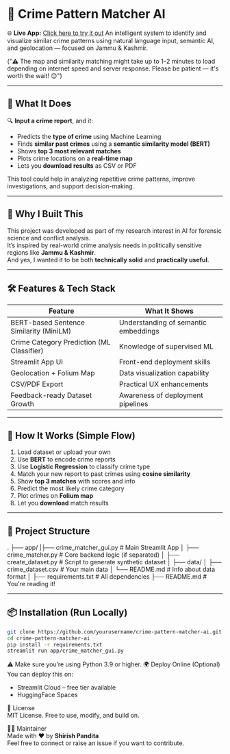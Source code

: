 # 🧠 Crime Pattern Matcher AI  
🌐 **Live App:** [Click here to try it out](https://crime-matcher-ai-giwfu2cgcv7sndfjntesqw.streamlit.app)
An intelligent system to identify and visualize similar crime patterns using natural language input, semantic AI, and geolocation — focused on Jammu & Kashmir.

("⚠️ The map and similarity matching might take up to 1–2 minutes to load depending on internet speed and server response. Please be patient — it's worth the wait! 😊")

---

## 🚀 What It Does

🔍 **Input a crime report**, and it:

- Predicts the **type of crime** using Machine Learning  
- Finds **similar past crimes** using a **semantic similarity model (BERT)**  
- Shows **top 3 most relevant matches**  
- Plots crime locations on a **real-time map**  
- Lets you **download results** as CSV or PDF  

This tool could help in analyzing repetitive crime patterns, improve investigations, and support decision-making.

---

## 🎯 Why I Built This

This project was developed as part of my research interest in AI for forensic science and conflict analysis.  
It’s inspired by real-world crime analysis needs in politically sensitive regions like **Jammu & Kashmir**.  
And yes, I wanted it to be both **technically solid** and **practically useful**.

---

## 🛠️ Features & Tech Stack

| Feature                                      | What It Shows                        |
|---------------------------------------------|--------------------------------------|
| BERT-based Sentence Similarity (MiniLM)     | Understanding of semantic embeddings |
| Crime Category Prediction (ML Classifier)   | Knowledge of supervised ML           |
| Streamlit App UI                            | Front-end deployment skills          |
| Geolocation + Folium Map                    | Data visualization capability        |
| CSV/PDF Export                              | Practical UX enhancements            |
| Feedback-ready Dataset Growth               | Awareness of deployment pipelines    |

---

## 🧩 How It Works (Simple Flow)

1. Load dataset or upload your own
2. Use **BERT** to encode crime reports
3. Use **Logistic Regression** to classify crime type
4. Match your new report to past crimes using **cosine similarity**
5. Show **top 3 matches** with scores and info
6. Predict the most likely crime category
7. Plot crimes on **Folium map**
8. Let you **download** match results

---

## 📁 Project Structure
.
├── app/
|├── crime_matcher_gui.py # Main Streamlit App
│ ├── crime_matcher.py # Core backend logic (if separated)
│ ├── create_dataset.py # Script to generate synthetic dataset
│
├── data/
│ ├── crime_dataset.csv # Your main data
│ └── README.md # Info about data format
│
├── requirements.txt # All dependencies
├── README.md # You're reading it!

---

## 📦 Installation (Run Locally)

```bash
git clone https://github.com/yourusername/crime-pattern-matcher-ai.git
cd crime-pattern-matcher-ai
pip install -r requirements.txt
streamlit run app/crime_matcher_gui.py
```
⚠️ Make sure you’re using Python 3.9 or higher.
🌍 Deploy Online (Optional)  
You can deploy this on:

- Streamlit Cloud – free tier available  
- HuggingFace Spaces  

📜 License  
MIT License. Free to use, modify, and build on.

🙋‍♂️ Maintainer  
Made with ❤️ by **Shirish Pandita**  
Feel free to connect or raise an issue if you want to contribute.
